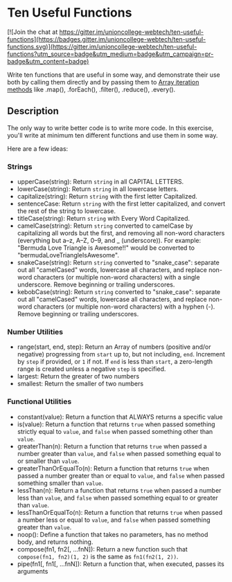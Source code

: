 Ten Useful Functions
====================

[![Join the chat at https://gitter.im/unioncollege-webtech/ten-useful-functions](https://badges.gitter.im/unioncollege-webtech/ten-useful-functions.svg)](https://gitter.im/unioncollege-webtech/ten-useful-functions?utm_source=badge&utm_medium=badge&utm_campaign=pr-badge&utm_content=badge)

Write ten functions that are useful in some way, and demonstrate their use both by calling them directly and by passing them to [Array iteration methods](https://developer.mozilla.org/en-US/docs/Web/JavaScript/Reference/Global_Objects/Array#Iteration_methods) like .map(), .forEach(), .filter(), .reduce(), .every().

Description
-----------

The only way to write better code is to write more code. In this exercise, you'll
write at minimum ten different functions and use them in some way.

Here are a few ideas:

### Strings

- upperCase(string): Return `string` in all CAPITAL LETTERS.
- lowerCase(string): Return `string` in all lowercase letters.
- capitalize(string): Return `string` with the first letter Capitalized.
- sentenceCase:  Return `string` with the first letter capitalized, and convert the rest of the string to lowercase.
- titleCase(string): Return `string` with Every Word Capitalized.
- camelCase(string): Return `string` converted to camelCase by capitalizing all words but the first, and removing all non-word characters (everything but a–z, A–Z, 0–9, and _ (underscore)). For example: "Bermuda Love Triangle is Awesome!!" would be converted to "bermudaLoveTriangleIsAwesome".
- snakeCase(string): Return `string` converted to "snake_case": separate out all "camelCased" words, lowercase all characters, and replace non-word characters (or multiple non-word characters) with a single underscore. Remove beginning or trailing underscores.
- kebobCase(string): Return `string` converted to "snake_case": separate out all "camelCased" words, lowercase all characters, and replace non-word characters (or multiple non-word characters) with a hyphen (-). Remove beginning or trailing underscores.


### Number Utilities

- range(start, end, step): Return an Array of numbers (positive and/or negative) progressing from `start` up to, but not including, `end`. Increment by `step` if provided, or `1` if not. If `end` is less than `start`, a zero-length range is created unless a negative `step` is specified.
- largest: Return the greater of two numbers
- smallest: Return the smaller of two numbers

### Functional Utilities

- constant(value): Return a function that ALWAYS returns a specific value
- is(value): Return a function that returns `true` when passed something strictly equal to `value`, and `false` when passed something other than `value`.
- greaterThan(n): Return a function that returns `true` when passed a number greater than `value`, and `false` when passed something equal to or smaller than `value`.
- greaterThanOrEqualTo(n): Return a function that returns `true` when passed a number greater than or equal to `value`, and `false` when passed something smaller than `value`.
- lessThan(n): Return a function that returns `true` when passed a number less than `value`, and `false` when passed something equal to or greater than `value`.
- lessThanOrEqualTo(n): Return a function that returns `true` when passed a number less or equal to `value`, and `false` when passed something greater than `value`.
- noop(): Define a function that takes no parameters, has no method body, and returns nothing.
- compose(fn1, fn2[, ...fnN]): Return a new function such that `compose(fn1, fn2)(1, 2)` is the same as `fn1(fn2(1, 2))`.
- pipe(fn1[, fn1[, ...fnN]):  Return a function that, when executed, passes its arguments 
